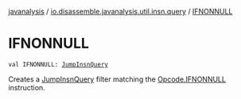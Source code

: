 [javanalysis](../index.md) / [io.disassemble.javanalysis.util.insn.query](index.md) / [IFNONNULL](./-i-f-n-o-n-n-u-l-l.md)

# IFNONNULL

`val IFNONNULL: `[`JumpInsnQuery`](-jump-insn-query/index.md)

Creates a [JumpInsnQuery](-jump-insn-query/index.md) filter matching the [Opcode.IFNONNULL](#) instruction.

